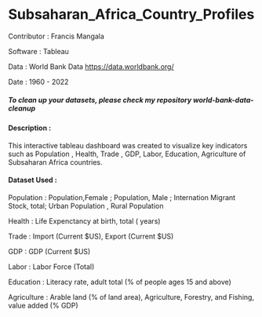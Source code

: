 # Subsaharan_Africa_Country_Profiles

Contributor : Francis Mangala 

Software : Tableau

Data : World Bank Data https://data.worldbank.org/

Date : 1960 - 2022

##### To clean up your datasets, please check my repository world-bank-data-cleanup

#### Description :

This interactive tableau dashboard was created to visualize key indicators such as Population , Health, Trade , GDP, Labor, Education, Agriculture of Subsaharan Africa countries.

#### Dataset Used :

Population : Population,Female ; Population, Male ; Internation Migrant Stock, total; Urban Population , Rural Population

Health : Life Expenctancy at birth, total ( years)

Trade : Import (Current $US), Export (Current $US)

GDP : GDP (Current $US)

Labor : Labor Force (Total)

Education : Literacy rate, adult total (% of people ages 15 and above)

Agriculture : Arable land (% of land area), Agriculture, Forestry, and Fishing, value added (% GDP)

